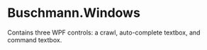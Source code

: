 Buschmann.Windows
=================

Contains three WPF controls: a crawl, auto-complete textbox, and command textbox.
